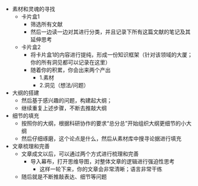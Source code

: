 - 素材和灵魂的寻找
	- 卡片盒1
		- 筛选所有文献
		- 然后一边读一边对其进行分类，并且记录下所有这篇文献的笔记及其延伸思考
	- 卡片盒2 
		- 将卡片盒1的内容进行提纯，形成一份知识框架（针对该领域的大厦；你的所有洞见都可以记录在这里）
		- 随着你的积累，你会出来两个产出
			- 1.素材
			- 2.洞见（想法/问题）
- 大纲的搭建
	- 然后基于感兴趣的问题，构建起大纲；
	- 继续重复上述步骤，不断去推敲大纲
- 细节的填充
	- 按照你的大纲，根据科研协作的要求“总分总”开始组织大纲更细节的小大纲
	- 然后仔细琢磨，这个论点是什么，然后从素材库中搜寻论据进行填充
- 文章梳理和完善
	- 文章成文以后，可以通过两个方式进行梳理和完善
		- 导入幕布，打开思维导图，对整体文章的逻辑进行强迫性思考
			- 这样一轮下来，你的文章会非常清晰；语言非常干练
	- 随后就是不断推敲表达、细节等问题